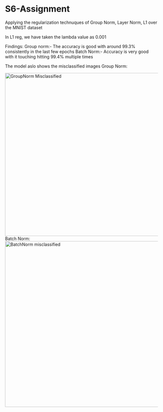 # S6-Assignment
Applying the regularization technuques of Group Norm, Layer Norm, L1 over the MNIST dataset

In L1 reg, we have taken the lambda value as 0.001

Findings:
Group norm:- The accuracy is good with around 99.3% consistently in the last few epochs
Batch Norm:- Accuracy is very good with it touching hitting 99.4% multiple times

The model aslo shows the misclassified images
Group Norm:

<img width="537" alt="GroupNorm Misclassified" src="https://user-images.githubusercontent.com/90223404/139750684-fe9846a7-ea3d-4603-a9ef-a3485da86af2.png">
Batch Norm:

<img width="546" alt="BatchNorm misclassified" src="https://user-images.githubusercontent.com/90223404/139750700-4d87d53f-adcf-46ac-b3a4-43588d658032.png">

